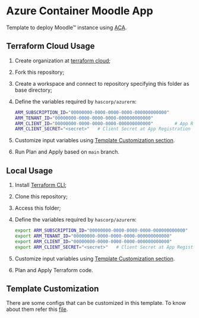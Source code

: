 # Azure Container Moodle App

Template to deploy Moodle&trade; instance using [ACA](https://azure.microsoft.com/products/container-apps).

## Terraform Cloud Usage

1. Create organization at [terraform cloud](https://cloud.hashicorp.com/products/terraform);

1. Fork this repository;

1. Create a workspace and connect to repository specifying this folder as base directory;

1. Define the variables required by `hascorp/azurerm`:

    ```bash
    ARM_SUBSCRIPTION_ID="00000000-0000-0000-0000-000000000000"
    ARM_TENANT_ID="00000000-0000-0000-0000-000000000000"
    ARM_CLIENT_ID="00000000-0000-0000-0000-000000000000"        # App Registration on Azure Active Directory
    ARM_CLIENT_SECRET="<secret>"   # Client Secret at App Registration
    ```

1. Customize input variables using [Template Customization section](#template-customization).

1. Run Plan and Apply based on `main` branch.

## Local Usage

1. Install [Terraform CLI](https://developer.hashicorp.com/terraform/cli);

1. Clone this repository;

1. Access this folder;

1. Define the variables required by `hascorp/azurerm`:

    ```bash
    export ARM_SUBSCRIPTION_ID="00000000-0000-0000-0000-000000000000"
    export ARM_TENANT_ID="00000000-0000-0000-0000-000000000000"
    export ARM_CLIENT_ID="00000000-0000-0000-0000-000000000000"        # App Registration on Azure Active Directory
    export ARM_CLIENT_SECRET="<secret>"   # Client Secret at App Registration
    ```

1. Customize input variables using [Template Customization section](#template-customization).

1. Plan and Apply Terraform code.

## Template Customization

There are some configs that can be customized in this template. To know about them refer this [file](./variables.tf).
